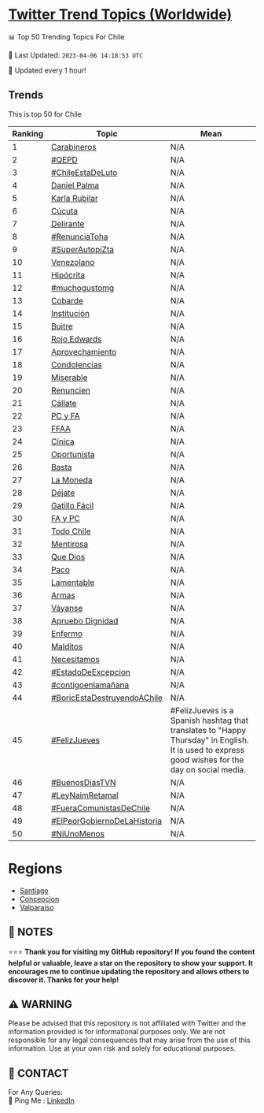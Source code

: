 [Twitter Trend Topics (Worldwide)](https://github.com/ErcinDedeoglu/Twitter-Trend-Topics)
==========


📊 Top 50 Trending Topics For Chile

📆 Last Updated: `2023-04-06 14:18:53 UTC`

🔧 Updated every 1 hour!


## Trends

This is top 50 for Chile

| Ranking | Topic | Mean |
| ------- | ------------ | ------------ |
| 1 | [Carabineros](http://twitter.com/search?q=Carabineros) | N/A |
| 2 | [#QEPD](http://twitter.com/search?q=%23QEPD) | N/A |
| 3 | [#ChileEstaDeLuto](http://twitter.com/search?q=%23ChileEstaDeLuto) | N/A |
| 4 | [Daniel Palma](http://twitter.com/search?q=Daniel+Palma) | N/A |
| 5 | [Karla Rubilar](http://twitter.com/search?q=Karla+Rubilar) | N/A |
| 6 | [Cúcuta](http://twitter.com/search?q=C%c3%bacuta) | N/A |
| 7 | [Delirante](http://twitter.com/search?q=Delirante) | N/A |
| 8 | [#RenunciaToha](http://twitter.com/search?q=%23RenunciaToha) | N/A |
| 9 | [#SuperAutopiZta](http://twitter.com/search?q=%23SuperAutopiZta) | N/A |
| 10 | [Venezolano](http://twitter.com/search?q=Venezolano) | N/A |
| 11 | [Hipócrita](http://twitter.com/search?q=Hip%c3%b3crita) | N/A |
| 12 | [#muchogustomg](http://twitter.com/search?q=%23muchogustomg) | N/A |
| 13 | [Cobarde](http://twitter.com/search?q=Cobarde) | N/A |
| 14 | [Institución](http://twitter.com/search?q=Instituci%c3%b3n) | N/A |
| 15 | [Buitre](http://twitter.com/search?q=Buitre) | N/A |
| 16 | [Rojo Edwards](http://twitter.com/search?q=Rojo+Edwards) | N/A |
| 17 | [Aprovechamiento](http://twitter.com/search?q=Aprovechamiento) | N/A |
| 18 | [Condolencias](http://twitter.com/search?q=Condolencias) | N/A |
| 19 | [Miserable](http://twitter.com/search?q=Miserable) | N/A |
| 20 | [Renuncien](http://twitter.com/search?q=Renuncien) | N/A |
| 21 | [Cállate](http://twitter.com/search?q=C%c3%a1llate) | N/A |
| 22 | [PC y FA](http://twitter.com/search?q=PC+y+FA) | N/A |
| 23 | [FFAA](http://twitter.com/search?q=FFAA) | N/A |
| 24 | [Cínica](http://twitter.com/search?q=C%c3%adnica) | N/A |
| 25 | [Oportunista](http://twitter.com/search?q=Oportunista) | N/A |
| 26 | [Basta](http://twitter.com/search?q=Basta) | N/A |
| 27 | [La Moneda](http://twitter.com/search?q=La+Moneda) | N/A |
| 28 | [Déjate](http://twitter.com/search?q=D%c3%a9jate) | N/A |
| 29 | [Gatillo Fácil](http://twitter.com/search?q=Gatillo+F%c3%a1cil) | N/A |
| 30 | [FA y PC](http://twitter.com/search?q=FA+y+PC) | N/A |
| 31 | [Todo Chile](http://twitter.com/search?q=Todo+Chile) | N/A |
| 32 | [Mentirosa](http://twitter.com/search?q=Mentirosa) | N/A |
| 33 | [Que Dios](http://twitter.com/search?q=Que+Dios) | N/A |
| 34 | [Paco](http://twitter.com/search?q=Paco) | N/A |
| 35 | [Lamentable](http://twitter.com/search?q=Lamentable) | N/A |
| 36 | [Armas](http://twitter.com/search?q=Armas) | N/A |
| 37 | [Váyanse](http://twitter.com/search?q=V%c3%a1yanse) | N/A |
| 38 | [Apruebo Dignidad](http://twitter.com/search?q=Apruebo+Dignidad) | N/A |
| 39 | [Enfermo](http://twitter.com/search?q=Enfermo) | N/A |
| 40 | [Malditos](http://twitter.com/search?q=Malditos) | N/A |
| 41 | [Necesitamos](http://twitter.com/search?q=Necesitamos) | N/A |
| 42 | [#EstadoDeExcepcion](http://twitter.com/search?q=%23EstadoDeExcepcion) | N/A |
| 43 | [#contigoenlamañana](http://twitter.com/search?q=%23contigoenlama%c3%b1ana) | N/A |
| 44 | [#BoricEstaDestruyendoAChile](http://twitter.com/search?q=%23BoricEstaDestruyendoAChile) | N/A |
| 45 | [#FelizJueves](http://twitter.com/search?q=%23FelizJueves) | #FelizJueves is a Spanish hashtag that translates to "Happy Thursday" in English. It is used to express good wishes for the day on social media. |
| 46 | [#BuenosDiasTVN](http://twitter.com/search?q=%23BuenosDiasTVN) | N/A |
| 47 | [#LeyNaimRetamal](http://twitter.com/search?q=%23LeyNaimRetamal) | N/A |
| 48 | [#FueraComunistasDeChile](http://twitter.com/search?q=%23FueraComunistasDeChile) | N/A |
| 49 | [#ElPeorGobiernoDeLaHistoria](http://twitter.com/search?q=%23ElPeorGobiernoDeLaHistoria) | N/A |
| 50 | [#NiUnoMenos](http://twitter.com/search?q=%23NiUnoMenos) | N/A |



# Regions

* [Santiago](</Chile/Santiago.md>)
* [Concepcion](</Chile/Concepcion.md>)
* [Valparaiso](</Chile/Valparaiso.md>)



## 📝 NOTES

⭐⭐⭐ **Thank you for visiting my GitHub repository! If you found the content helpful or valuable, leave a star on the repository to show your support. It encourages me to continue updating the repository and allows others to discover it. Thanks for your help!**


## ⚠️ WARNING

Please be advised that this repository is not affiliated with Twitter and the information provided is for informational purposes only. We are not responsible for any legal consequences that may arise from the use of this information. Use at your own risk and solely for educational purposes.


## 📨 CONTACT

 For Any Queries:  
            🏓 Ping Me : [LinkedIn](https://www.linkedin.com/in/ercindedeoglu/)
